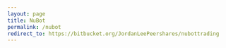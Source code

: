```yaml
---
layout: page
title: NuBot
permalink: /nubot
redirect_to: https://bitbucket.org/JordanLeePeershares/nubottrading
---
```

